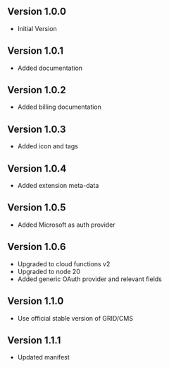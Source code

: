 ## Version 1.0.0

- Initial Version

## Version 1.0.1

- Added documentation

## Version 1.0.2

- Added billing documentation

## Version 1.0.3

- Added icon and tags

## Version 1.0.4

- Added extension meta-data

## Version 1.0.5

- Added Microsoft as auth provider

## Version 1.0.6

- Upgraded to cloud functions v2
- Upgraded to node 20
- Added generic OAuth provider and relevant fields

## Version 1.1.0

- Use official stable version of GRID/CMS

## Version 1.1.1

- Updated manifest
